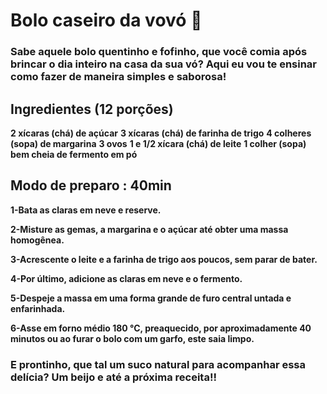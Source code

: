 # 				Bolo caseiro da vovó :cake:

### **Sabe aquele bolo quentinho e fofinho, que você comia após brincar o dia inteiro na casa da sua vó? Aqui eu vou te ensinar como fazer de maneira simples e saborosa!**

## Ingredientes (12 porções)

**2 xícaras (chá) de açúcar**
**3 xícaras (chá) de farinha de trigo**
**4 colheres (sopa) de margarina**
**3 ovos**
**1 e 1/2 xícara (chá) de leite**
**1 colher (sopa) bem cheia de fermento em pó**

## Modo de preparo : 40min

**1-Bata as claras em neve e reserve.**


**2-Misture as gemas, a margarina e o açúcar até obter uma massa homogênea.**


**3-Acrescente o leite e a farinha de trigo aos poucos, sem parar de bater.**


**4-Por último, adicione as claras em neve e o fermento.**


**5-Despeje a massa em uma forma grande de furo central untada e enfarinhada.**

**6-Asse em forno médio 180 °C, preaquecido, por aproximadamente 40 minutos ou ao furar o bolo com um garfo, este saia limpo.**

### E prontinho, que tal um suco natural para acompanhar essa delícia? Um beijo e até a próxima receita!!